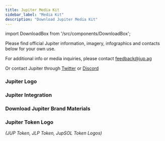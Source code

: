 ```yaml
---
title: Jupiter Media Kit
sidebar_label: "Media Kit"
description: "Download Jupiter Media Kit"
---
```


import DownloadBox from '/src/components/DownloadBox';

Please find official Jupiter information, imagery, infographics and contacts below for your own use.

For additional info or media inquiries, please contact feedback@jup.ag

Or contact Jupiter through [Twitter](https://twitter.com/JupiterExchange) or [Discord](https://discord.gg/jup)

### Jupiter Logo

<DownloadBox fileName="jupiter-logo.zip" />

### Jupiter Integration

<DownloadBox fileName="powered-by-jupiter.zip" />

### Download Jupiter Brand Materials

<DownloadBox fileName="jupiter-brand-materials.zip" />

### Jupiter Token Logo

_(JUP Token, JLP Token, JupSOL Token Logos)_

<DownloadBox fileName="jupiter-token-logo.zip" />
